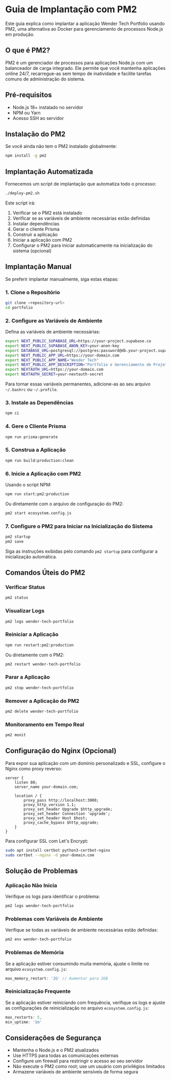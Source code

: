 # Guia de Implantação com PM2

Este guia explica como implantar a aplicação Wender Tech Portfolio usando PM2, uma alternativa ao Docker para gerenciamento de processos Node.js em produção.

## O que é PM2?

PM2 é um gerenciador de processos para aplicações Node.js com um balanceador de carga integrado. Ele permite que você mantenha aplicações online 24/7, recarregue-as sem tempo de inatividade e facilite tarefas comuns de administração do sistema.

## Pré-requisitos

- Node.js 18+ instalado no servidor
- NPM ou Yarn
- Acesso SSH ao servidor

## Instalação do PM2

Se você ainda não tem o PM2 instalado globalmente:

```bash
npm install -g pm2
```

## Implantação Automatizada

Fornecemos um script de implantação que automatiza todo o processo:

```bash
./deploy-pm2.sh
```

Este script irá:
1. Verificar se o PM2 está instalado
2. Verificar se as variáveis de ambiente necessárias estão definidas
3. Instalar dependências
4. Gerar o cliente Prisma
5. Construir a aplicação
6. Iniciar a aplicação com PM2
7. Configurar o PM2 para iniciar automaticamente na inicialização do sistema (opcional)

## Implantação Manual

Se preferir implantar manualmente, siga estas etapas:

### 1. Clone o Repositório

```bash
git clone <repository-url>
cd portfolio
```

### 2. Configure as Variáveis de Ambiente

Defina as variáveis de ambiente necessárias:

```bash
export NEXT_PUBLIC_SUPABASE_URL=https://your-project.supabase.co
export NEXT_PUBLIC_SUPABASE_ANON_KEY=your-anon-key
export DATABASE_URL=postgresql://postgres:password@db.your-project.supabase.co:5432/postgres
export NEXT_PUBLIC_APP_URL=https://your-domain.com
export NEXT_PUBLIC_APP_NAME="Wender Tech"
export NEXT_PUBLIC_APP_DESCRIPTION="Portfolio e Gerenciamento de Projetos"
export NEXTAUTH_URL=https://your-domain.com
export NEXTAUTH_SECRET=your-nextauth-secret
```

Para tornar essas variáveis permanentes, adicione-as ao seu arquivo `~/.bashrc` ou `~/.profile`.

### 3. Instale as Dependências

```bash
npm ci
```

### 4. Gere o Cliente Prisma

```bash
npm run prisma:generate
```

### 5. Construa a Aplicação

```bash
npm run build:production:clean
```

### 6. Inicie a Aplicação com PM2

Usando o script NPM:

```bash
npm run start:pm2:production
```

Ou diretamente com o arquivo de configuração do PM2:

```bash
pm2 start ecosystem.config.js
```

### 7. Configure o PM2 para Iniciar na Inicialização do Sistema

```bash
pm2 startup
pm2 save
```

Siga as instruções exibidas pelo comando `pm2 startup` para configurar a inicialização automática.

## Comandos Úteis do PM2

### Verificar Status

```bash
pm2 status
```

### Visualizar Logs

```bash
pm2 logs wender-tech-portfolio
```

### Reiniciar a Aplicação

```bash
npm run restart:pm2:production
```

Ou diretamente com o PM2:

```bash
pm2 restart wender-tech-portfolio
```

### Parar a Aplicação

```bash
pm2 stop wender-tech-portfolio
```

### Remover a Aplicação do PM2

```bash
pm2 delete wender-tech-portfolio
```

### Monitoramento em Tempo Real

```bash
pm2 monit
```

## Configuração do Nginx (Opcional)

Para expor sua aplicação com um domínio personalizado e SSL, configure o Nginx como proxy reverso:

```nginx
server {
    listen 80;
    server_name your-domain.com;

    location / {
        proxy_pass http://localhost:3000;
        proxy_http_version 1.1;
        proxy_set_header Upgrade $http_upgrade;
        proxy_set_header Connection 'upgrade';
        proxy_set_header Host $host;
        proxy_cache_bypass $http_upgrade;
    }
}
```

Para configurar SSL com Let's Encrypt:

```bash
sudo apt install certbot python3-certbot-nginx
sudo certbot --nginx -d your-domain.com
```

## Solução de Problemas

### Aplicação Não Inicia

Verifique os logs para identificar o problema:

```bash
pm2 logs wender-tech-portfolio
```

### Problemas com Variáveis de Ambiente

Verifique se todas as variáveis de ambiente necessárias estão definidas:

```bash
pm2 env wender-tech-portfolio
```

### Problemas de Memória

Se a aplicação estiver consumindo muita memória, ajuste o limite no arquivo `ecosystem.config.js`:

```javascript
max_memory_restart: '2G' // Aumentar para 2GB
```

### Reinicialização Frequente

Se a aplicação estiver reiniciando com frequência, verifique os logs e ajuste as configurações de reinicialização no arquivo `ecosystem.config.js`:

```javascript
max_restarts: 5,
min_uptime: '1m'
```

## Considerações de Segurança

- Mantenha o Node.js e o PM2 atualizados
- Use HTTPS para todas as comunicações externas
- Configure um firewall para restringir o acesso ao seu servidor
- Não execute o PM2 como root; use um usuário com privilégios limitados
- Armazene variáveis de ambiente sensíveis de forma segura
